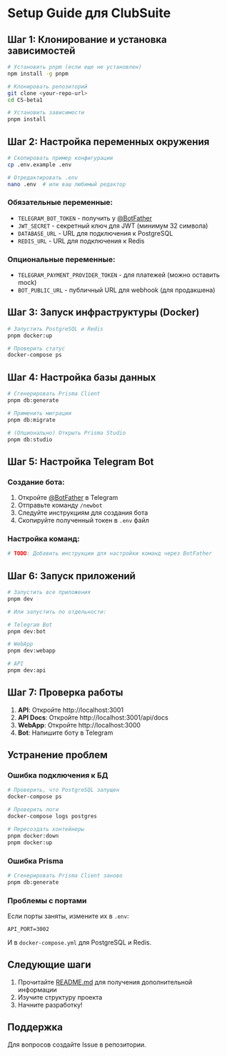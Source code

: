 # Setup Guide для ClubSuite

## Шаг 1: Клонирование и установка зависимостей

```bash
# Установить pnpm (если еще не установлен)
npm install -g pnpm

# Клонировать репозиторий
git clone <your-repo-url>
cd CS-beta1

# Установить зависимости
pnpm install
```

## Шаг 2: Настройка переменных окружения

```bash
# Скопировать пример конфигурации
cp .env.example .env

# Отредактировать .env
nano .env  # или ваш любимый редактор
```

### Обязательные переменные:

- `TELEGRAM_BOT_TOKEN` - получить у [@BotFather](https://t.me/BotFather)
- `JWT_SECRET` - секретный ключ для JWT (минимум 32 символа)
- `DATABASE_URL` - URL для подключения к PostgreSQL
- `REDIS_URL` - URL для подключения к Redis

### Опциональные переменные:

- `TELEGRAM_PAYMENT_PROVIDER_TOKEN` - для платежей (можно оставить mock)
- `BOT_PUBLIC_URL` - публичный URL для webhook (для продакшена)

## Шаг 3: Запуск инфраструктуры (Docker)

```bash
# Запустить PostgreSQL и Redis
pnpm docker:up

# Проверить статус
docker-compose ps
```

## Шаг 4: Настройка базы данных

```bash
# Сгенерировать Prisma Client
pnpm db:generate

# Применить миграции
pnpm db:migrate

# (Опционально) Открыть Prisma Studio
pnpm db:studio
```

## Шаг 5: Настройка Telegram Bot

### Создание бота:

1. Откройте [@BotFather](https://t.me/BotFather) в Telegram
2. Отправьте команду `/newbot`
3. Следуйте инструкциям для создания бота
4. Скопируйте полученный токен в `.env` файл

### Настройка команд:

```bash
# TODO: Добавить инструкции для настройки команд через BotFather
```

## Шаг 6: Запуск приложений

```bash
# Запустить все приложения
pnpm dev

# Или запустить по отдельности:

# Telegram Bot
pnpm dev:bot

# WebApp
pnpm dev:webapp

# API
pnpm dev:api
```

## Шаг 7: Проверка работы

1. **API**: Откройте http://localhost:3001
2. **API Docs**: Откройте http://localhost:3001/api/docs
3. **WebApp**: Откройте http://localhost:3000
4. **Bot**: Напишите боту в Telegram

## Устранение проблем

### Ошибка подключения к БД

```bash
# Проверить, что PostgreSQL запущен
docker-compose ps

# Проверить логи
docker-compose logs postgres

# Пересоздать контейнеры
pnpm docker:down
pnpm docker:up
```

### Ошибка Prisma

```bash
# Сгенерировать Prisma Client заново
pnpm db:generate
```

### Проблемы с портами

Если порты заняты, измените их в `.env`:

```env
API_PORT=3002
```

И в `docker-compose.yml` для PostgreSQL и Redis.

## Следующие шаги

1. Прочитайте [README.md](./README.md) для получения дополнительной информации
2. Изучите структуру проекта
3. Начните разработку!

## Поддержка

Для вопросов создайте Issue в репозитории.

